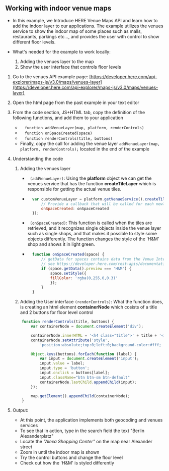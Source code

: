## Working with indoor venue maps

* In this example, we Introduce HERE Venue Maps API and learn how to add the indoor layer to our applications. The example utilizes the venues service to show the indoor map of some places such as malls, restaurants, parkings etc..., and provides the user with control to show different floor levels.

* What's needed for the example to work locally:
    1. Adding the venues layer to the map
    2. Show the user interface that controls floor levels

1. Go to the venues API example page: [https://developer.here.com/api-explorer/maps-js/v3.0/maps/venues-layer](https://developer.here.com/api-explorer/maps-js/v3.0/maps/venues-layer)

2. Open the html page from the past example in your text editor

2. From the code section, JS+HTML tab, copy the definition of the following functions, and add them to your application
    * ```   function addVenueLayer(map, platform, renderControls)    ```
    * ```   function onSpaceCreated(space)    ```
    * ```   function renderControls(title, buttons)    ```
    * Finally, copy the call for adding the venue layer ``` addVenueLayer(map, platform, renderControls); ``` located in the end of the example

3. Understanding the code
    1. Adding the venues layer 
        * ``` (addVenueLayer)```: Using the **platform** object we can get the venues service that has the function **createTileLayer** which is responsible for getting the actual venue tiles.
        * ```javascript
            var customVenueLayer = platform.getVenueService().createTileLayer({
                // Provide a callback that will be called for each newly created space
                onSpaceCreated: onSpaceCreated
            });
          ```
        * ``` (onSpaceCreated)```: This function is called when the tiles are retrieved, and it recognizes single objects inside the venue layer such as single shops, and that makes it possible to style some objects differently. The function changes the style of the 'H&M' shop and shows it in light green.
        * ```javascript
            function onSpaceCreated(space) {
                // getData for spaces contains data from the Venue Interaction Tile API,
                // see https://developer.here.com/rest-apis/documentation/venue-maps/topics/resource-type-venue-interaction-tile.html
                if (space.getData().preview === 'H&M') {
                    space.setStyle({
                    fillColor: 'rgba(0,255,0,0.3)'
                    });
                }
            }
          ```

    2. Adding the User interface ```(renderControls)```: What the function does, is creating an html element **containerNode** which cosists of a title and 2 buttons for floor level control
    ```javascript
        function renderControls(title, buttons) {
            var containerNode = document.createElement('div');

            containerNode.innerHTML = '<h4 class="title">' + title + '</h4><div class="btn-group"></div>';
            containerNode.setAttribute('style',
                'position:absolute;top:0;left:0;background-color:#fff; padding:10px;text-align:center');

            Object.keys(buttons).forEach(function (label) {
                var input = document.createElement('input');
                input.value = label;
                input.type = 'button';
                input.onclick = buttons[label];
                input.className="btn btn-sm btn-default"
                containerNode.lastChild.appendChild(input);
            });

            map.getElement().appendChild(containerNode);
        }
    ```

4. Output:
    * At this point, the application implements both geocoding and venues services
    * To see that in action, type in the search field the text "Berlin Alexanderplatz"
    * Locate the *"Alexa Shopping Center"* on the map near Alexander street
    * Zoom in until the indoor map is shown
    * Try the control buttons and change the floor level
    * Check out how the 'H&M' is styled differently
